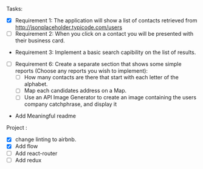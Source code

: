 Tasks:

* [x] Requirement 1: The application will show a list of contacts retrieved from http://jsonplaceholder.typicode.com/users
* [ ] Requirement 2: When you click on a contact you will be presented with their business card.
* Requirement 3: Implement a basic search capibility on the list of results.
* [ ] Requirement 6: Create a separate section that shows some simple reports (Choose any reports you wish to implement):
   * [ ] How many contacts are there that start with each letter of the alphabet.
   * [ ] Map each candidates address on a Map.
   * [ ] Use an API Image Generator to create an image containing the users company catchphrase, and display it

* Add Meaningful readme

Project :

* [x] change linting to airbnb.
* [x] Add flow
* [ ] Add react-router
* [ ] Add redux
